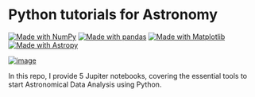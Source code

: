 # Python tutorials for Astronomy 

[![Made with NumPy](https://img.shields.io/badge/Made%20with-NumPy-blue.svg)](https://numpy.org/)
[![Made with pandas](https://img.shields.io/badge/Made%20with-pandas-red.svg)](https://pandas.pydata.org/)
[![Made with Matplotlib](https://img.shields.io/badge/Made%20with-Matplotlib-orange.svg)](https://matplotlib.org/)
[![Made with Astropy](https://img.shields.io/badge/Made%20with-Astropy-purpule.svg)](https://www.astropy.org/)

[![image](https://img.shields.io/badge/License-MIT-yellow.svg)](https://opensource.org/licenses/MIT)

In this repo, I provide 5 Jupiter notebooks, covering the essential tools to start Astronomical Data Analysis using Python.
